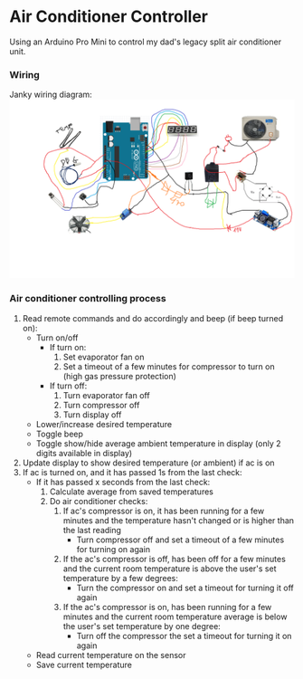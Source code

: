 # Air Conditioner Controller

Using an Arduino Pro Mini to control my dad's legacy split air conditioner unit.

### Wiring

Janky wiring diagram:
![Janky wiring diagram](arduinoac.png)

### Air conditioner controlling process

1. Read remote commands and do accordingly and beep (if beep turned on):
    - Turn on/off
      - If turn on:
        1. Set evaporator fan on
        2. Set a timeout of a few minutes for compressor to turn on (high gas pressure protection)
      - If turn off:
        1. Turn evaporator fan off
        2. Turn compressor off
        3. Turn display off
    - Lower/increase desired temperature
    - Toggle beep
    - Toggle show/hide average ambient temperature in display (only 2 digits available in display)
3. Update display to show desired temperature (or ambient) if ac is on
4. If ac is turned on, and it has passed 1s from the last check:
   - If it has passed x seconds from the last check:
     1. Calculate average from saved temperatures
     2. Do air conditioner checks:
        1. If ac's compressor is on, it has been running for a few minutes and the temperature hasn't changed or is higher than the last reading
            - Turn compressor off and set a timeout of a few minutes for turning on again
        2. If the ac's compressor is off, has been off for a few minutes and the current room temperature is above the user's set temperature by a few degrees:
            - Turn the compressor on and set a timeout for turning it off again
        3. If the ac's compressor is on, has been running for a few minutes and the current room temperature average is below the user's set temperature by one degree:
            - Turn off the compressor the set a timeout for turning it on again
   - Read current temperature on the sensor
   - Save current temperature
